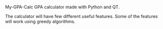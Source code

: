 My-GPA-Calc
GPA calculator made with Python and QT.

The calculator will have few different useful features.
Some of the features will work using greedy algorithms.